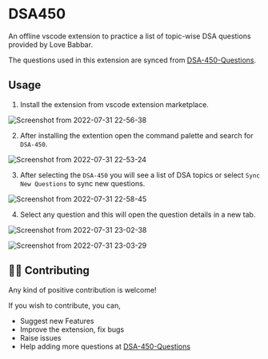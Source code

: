# DSA450

An offline vscode extension to practice a list of topic-wise DSA questions provided by Love Babbar.


The questions used in this extension are synced from [DSA-450-Questions](https://github.com/Jaspreet-singh-1032/DSA-450-Questions).

## Usage
1. Install the extension from vscode extension marketplace.

![Screenshot from 2022-07-31 22-56-38](https://user-images.githubusercontent.com/69707565/182038238-a10b9157-483b-427c-b2ab-2e398198ebba.png)

2. After installing the extention open the command palette and search for `DSA-450`.

![Screenshot from 2022-07-31 22-53-24](https://user-images.githubusercontent.com/69707565/182038178-88e3df23-bcf6-4aab-8fb4-c80fd8e5c73b.png)

3. After selecting the `DSA-450` you will see a list of DSA topics or select `Sync New Questions` to sync new questions.

![Screenshot from 2022-07-31 22-58-45](https://user-images.githubusercontent.com/69707565/182038299-2a5c232a-c205-43cb-8811-642cad84b445.png)

4. Select any question and this will open the question details in a new tab.

![Screenshot from 2022-07-31 23-02-38](https://user-images.githubusercontent.com/69707565/182038442-1782e8b1-51b7-4d15-ab46-b343d8ba57b3.png)

![Screenshot from 2022-07-31 23-03-29](https://user-images.githubusercontent.com/69707565/182038478-9fe8a74a-d864-4422-b012-f5c730ba2071.png)



## 🙋🏽 Contributing
Any kind of positive contribution is welcome!

If you wish to contribute, you can,
- Suggest new Features
- Improve the extension, fix bugs
- Raise issues
- Help adding more questions at [DSA-450-Questions](https://github.com/Jaspreet-singh-1032/DSA-450-Questions)
